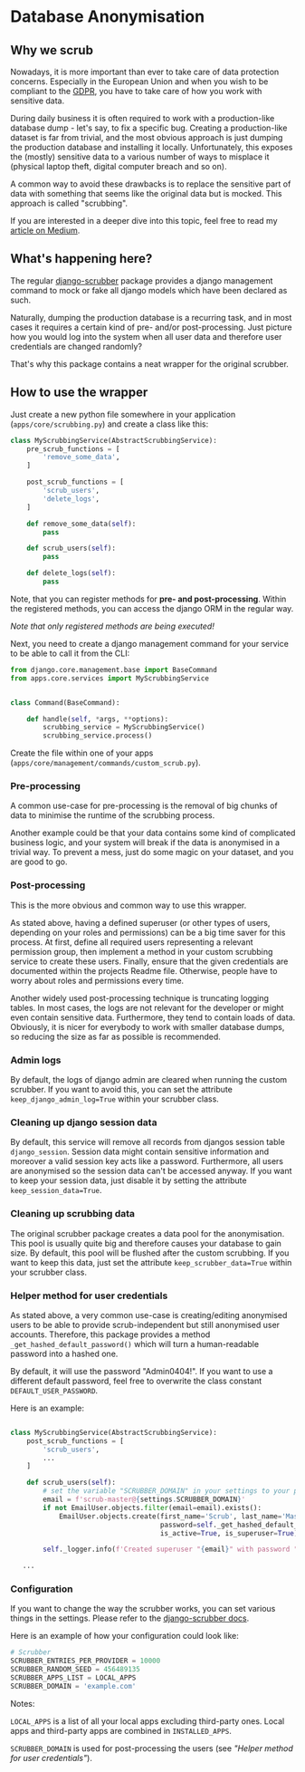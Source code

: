 # Database Anonymisation

## Why we scrub

Nowadays, it is more important than ever to take care of data protection concerns. Especially in the European Union and
when you wish to be compliant to the [GDPR](https://en.wikipedia.org/wiki/General_Data_Protection_Regulation), you have
to take care of how you work with sensitive data.

During daily business it is often required to work with a production-like database dump - let's say, to fix a specific
bug. Creating a production-like dataset is far from trivial, and the most obvious approach is just dumping the
production database and installing it locally. Unfortunately, this exposes the (mostly) sensitive data to a various
number of ways to misplace it (physical laptop theft, digital computer breach and so on).

A common way to avoid these drawbacks is to replace the sensitive part of data with something that seems like the
original data but is mocked. This approach is called "scrubbing".

If you are interested in a deeper dive into this topic, feel free to read my
[article on Medium](https://medium.com/ambient-innovation/semantic-anonymisation-for-databases-via-django-88851f169081).

## What's happening here?

The regular [django-scrubber](https://pypi.org/project/django-scrubber/) package provides a django management command to
mock or fake all django models which have been declared as such.

Naturally, dumping the production database is a recurring task, and in most cases it requires a certain kind of pre-
and/or post-processing. Just picture how you would log into the system when all user data and therefore user credentials
are changed randomly?

That's why this package contains a neat wrapper for the original scrubber.

## How to use the wrapper

Just create a new python file somewhere in your application (`apps/core/scrubbing.py`) and create a class like this:

````python
class MyScrubbingService(AbstractScrubbingService):
    pre_scrub_functions = [
        'remove_some_data',
    ]

    post_scrub_functions = [
        'scrub_users',
        'delete_logs',
    ]

    def remove_some_data(self):
        pass

    def scrub_users(self):
        pass

    def delete_logs(self):
        pass
````

Note, that you can register methods for **pre- and post-processing**. Within the registered methods, you can access the
django ORM in the regular way.

*Note that only registered methods are being executed!*

Next, you need to create a django management command for your service to be able to call it from the CLI:

````python
from django.core.management.base import BaseCommand
from apps.core.services import MyScrubbingService


class Command(BaseCommand):

    def handle(self, *args, **options):
        scrubbing_service = MyScrubbingService()
        scrubbing_service.process()
````

Create the file within one of your apps (`apps/core/management/commands/custom_scrub.py`).

### Pre-processing

A common use-case for pre-processing is the removal of big chunks of data to minimise the runtime of the scrubbing
process.

Another example could be that your data contains some kind of complicated business logic, and your system will break if
the data is anonymised in a trivial way. To prevent a mess, just do some magic on your dataset, and you are good to go.

### Post-processing

This is the more obvious and common way to use this wrapper.

As stated above, having a defined superuser (or other types of users, depending on your roles and permissions) can be a
big time saver for this process. At first, define all required users representing a relevant permission group, then
implement a method in your custom scrubbing service to create these users. Finally, ensure that the given credentials
are documented within the projects Readme file. Otherwise, people have to worry about roles and permissions every time.

Another widely used post-processing technique is truncating logging tables. In most cases, the logs are not relevant for
the developer or might even contain sensitive data. Furthermore, they tend to contain loads of data. Obviously, it is
nicer for everybody to work with smaller database dumps, so reducing the size as far as possible is recommended.

### Admin logs

By default, the logs of django admin are cleared when running the custom scrubber. If you want to avoid this, you can
set the attribute `keep_django_admin_log=True` within your scrubber class.

### Cleaning up django session data

By default, this service will remove all records from djangos session table `django_session`. Session data might contain
sensitive information and moreover a valid session key acts like a password. Furthermore, all users are anonymised so
the session data can't be accessed anyway. If you want to keep your session data, just disable it by setting the
attribute `keep_session_data=True`.

### Cleaning up scrubbing data

The original scrubber package creates a data pool for the anonymisation. This pool is usually quite big and therefore
causes your database to gain size. By default, this pool will be flushed after the custom scrubbing. If you want to keep
this data, just set the attribute `keep_scrubber_data=True` within your scrubber class.

### Helper method for user credentials

As stated above, a very common use-case is creating/editing anonymised users to be able to provide scrub-independent but
still anonymised user accounts. Therefore, this package provides a method `_get_hashed_default_password()` which will
turn a human-readable password into a hashed one.

By default, it will use the password "Admin0404!". If you want to use a different default password, feel free to
overwrite the class constant `DEFAULT_USER_PASSWORD`.

Here is an example:

````python

class MyScrubbingService(AbstractScrubbingService):
    post_scrub_functions = [
        'scrub_users',
        ...
    ]

    def scrub_users(self):
        # set the variable "SCRUBBER_DOMAIN" in your settings to your projects domain
        email = f'scrub-master@{settings.SCRUBBER_DOMAIN}'
        if not EmailUser.objects.filter(email=email).exists():
            EmailUser.objects.create(first_name='Scrub', last_name='Master',
                                     password=self._get_hashed_default_password(), email=email,
                                     is_active=True, is_superuser=True)

        self._logger.info(f'Created superuser "{email}" with password "{self.DEFAULT_USER_PASSWORD}".')

   ...

````

### Configuration

If you want to change the way the scrubber works, you can set various things in the settings. Please refer to
the [django-scrubber docs](https://github.com/RegioHelden/django-scrubber/blob/master/README.md).

Here is an example of how your configuration could look like:

````python
# Scrubber
SCRUBBER_ENTRIES_PER_PROVIDER = 10000
SCRUBBER_RANDOM_SEED = 456489135
SCRUBBER_APPS_LIST = LOCAL_APPS
SCRUBBER_DOMAIN = 'example.com'
````

Notes:

`LOCAL_APPS` is a list of all your local apps excluding third-party ones. Local apps and third-party apps are combined
in
`INSTALLED_APPS`.

`SCRUBBER_DOMAIN` is used for post-processing the users (see *"Helper method for user credentials"*).
